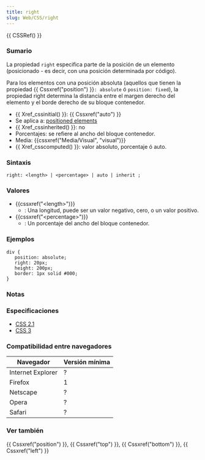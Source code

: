 ```yaml
---
title: right
slug: Web/CSS/right
---
```


{{ CSSRef() }}

### Sumario

La propiedad `right` especifica parte de la posición de un elemento (posicionado - es decir, con una posición determinada por código).

Para los elementos con una posición absoluta (aquellos que tienen la propiedad {{ Cssxref("position") }}`: absolute` ó `position: fixed`), la propiedad right determina la distancia entre el margen derecho del elemento y el borde derecho de su bloque contenedor.

- {{ Xref_cssinitial() }}: {{ Cssxref("auto") }}
- Se aplica a: [positioned elements](/es/CSS/position)
- {{ Xref_cssinherited() }}: no
- Porcentajes: se refiere al ancho del bloque contenedor.
- Media: {{cssxref("Media/Visual", "visual")}}
- {{ Xref_csscomputed() }}: valor absoluto, porcentaje ó auto.

### Sintaxis

```
right: <length> | <percentage> | auto | inherit ;
```

### Valores

- {{cssxref("&lt;length&gt;")}}
  - : Una longitud, puede ser un valor negativo, cero, o un valor positivo.
- {{cssxref("&lt;percentage&gt;")}}
  - : Un porcentaje del ancho del bloque contenedor.

### Ejemplos

```
div {
   position: absolute;
   right: 20px;
   height: 200px;
   border: 1px solid #000;
}
```

### Notas

### Especificaciones

- [CSS 2.1](http://www.w3.org/TR/CSS21/visuren.html#propdef-right)
- [CSS 3](http://www.w3.org/Style/CSS/current-work#positioning)

### Compatibilidad entre navegadores

| Navegador         | Versión mínima |
| ----------------- | -------------- |
| Internet Explorer | ?              |
| Firefox           | 1              |
| Netscape          | ?              |
| Opera             | ?              |
| Safari            | ?              |

### Ver también

{{ Cssxref("position") }}, {{ Cssxref("top") }}, {{ Cssxref("bottom") }}, {{ Cssxref("left") }}
